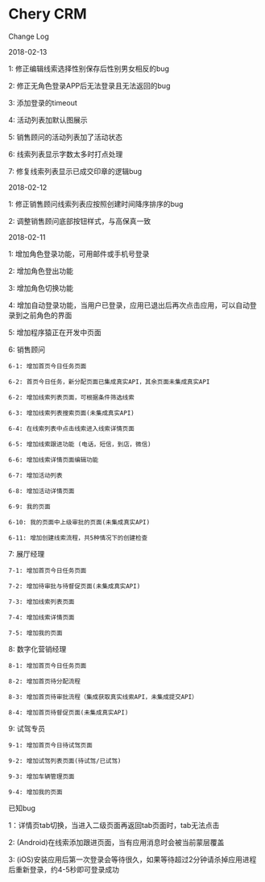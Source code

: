 # Chery CRM

Change Log

2018-02-13

1: 修正编辑线索选择性别保存后性别男女相反的bug

2: 修正无角色登录APP后无法登录且无法返回的bug

3: 添加登录的timeout

4: 活动列表加默认图展示

5: 销售顾问的活动列表加了活动状态

6: 线索列表显示字数太多时打点处理

7: 修复线索列表显示已成交印章的逻辑bug

2018-02-12

1: 修正销售顾问线索列表应按照创建时间降序排序的bug

2: 调整销售顾问底部按钮样式，与高保真一致


2018-02-11

1: 增加角色登录功能，可用邮件或手机号登录

2: 增加角色登出功能

3: 增加角色切换功能

4: 增加自动登录功能，当用户已登录，应用已退出后再次点击应用，可以自动登录到之前角色的界面

5: 增加程序猿正在开发中页面

6: 销售顾问

	6-1: 增加首页今日任务页面

	6-2: 首页今日任务，新分配页面已集成真实API，其余页面未集成真实API

	6-2: 增加线索列表页面，可根据条件筛选线索

	6-3: 增加线索列表搜索页面(未集成真实API)

	6-4: 在线索列表中点击线索进入线索详情页面

	6-5: 增加线索跟进功能 (电话，短信，到店，微信)

	6-6: 增加线索详情页面编辑功能

	6-7: 增加活动列表

	6-8: 增加活动详情页面

	6-9: 我的页面

	6-10: 我的页面中上级审批的页面(未集成真实API)

	6-11: 增加创建线索流程，共5种情况下的创建检查

7: 展厅经理

	7-1: 增加首页今日任务页面

	7-2: 增加待审批与待督促页面(未集成真实API)

	7-3: 增加线索列表页面

	7-4: 增加线索详情页面

	7-5: 增加我的页面

8: 数字化营销经理

	8-1: 增加首页今日任务页面

	8-2: 增加首页待分配流程

	8-3: 增加首页待审批流程（集成获取真实线索API，未集成提交API）

	8-4: 增加首页待督促页面(未集成真实API)

9: 试驾专员

	9-1: 增加首页今日待试驾页面

	9-2: 增加试驾列表页面(待试驾/已试驾)

	9-3: 增加车辆管理页面

	9-4: 增加我的页面

已知bug

1：详情页tab切换，当进入二级页面再返回tab页面时，tab无法点击

2: (Android)在线索添加跟进页面，当有应用消息时会被当前蒙层覆盖

3: (iOS)安装应用后第一次登录会等待很久，如果等待超过2分钟请杀掉应用进程后重新登录，约4-5秒即可登录成功
